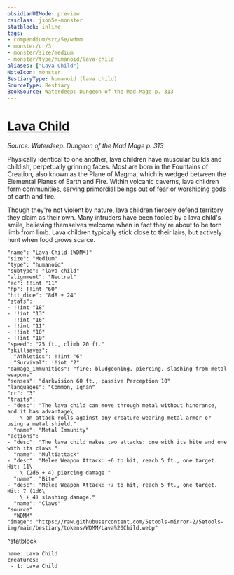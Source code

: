 ```yaml
---
obsidianUIMode: preview
cssclass: json5e-monster
statblock: inline
tags:
- compendium/src/5e/wdmm
- monster/cr/3
- monster/size/medium
- monster/type/humanoid/lava-child
aliases: ["Lava Child"]
NoteIcon: monster
BestiaryType: humanoid (lava child)
SourceType: Bestiary
BookSource: Waterdeep: Dungeon of the Mad Mage p. 313
---
```

# [Lava Child](2-Mechanics\CLI\bestiary\humanoid/lava-child-wdmm.md)
*Source: Waterdeep: Dungeon of the Mad Mage p. 313*  

Physically identical to one another, lava children have muscular builds and childish, perpetually grinning faces. Most are born in the Fountains of Creation, also known as the Plane of Magma, which is wedged between the Elemental Planes of Earth and Fire. Within volcanic caverns, lava children form communities, serving primordial beings out of fear or worshiping gods of earth and fire.

Though they're not violent by nature, lava children fiercely defend territory they claim as their own. Many intruders have been fooled by a lava child's smile, believing themselves welcome when in fact they're about to be torn limb from limb. Lava children typically stick close to their lairs, but actively hunt when food grows scarce.

```statblock
"name": "Lava Child (WDMM)"
"size": "Medium"
"type": "humanoid"
"subtype": "lava child"
"alignment": "Neutral"
"ac": !!int "11"
"hp": !!int "60"
"hit_dice": "8d8 + 24"
"stats":
- !!int "18"
- !!int "13"
- !!int "16"
- !!int "11"
- !!int "10"
- !!int "10"
"speed": "25 ft., climb 20 ft."
"skillsaves":
  "Athletics": !!int "6"
  "Survival": !!int "2"
"damage_immunities": "fire; bludgeoning, piercing, slashing from metal weapons"
"senses": "darkvision 60 ft., passive Perception 10"
"languages": "Common, Ignan"
"cr": "3"
"traits":
- "desc": "The lava child can move through metal without hindrance, and it has advantage\
    \ on attack rolls against any creature wearing metal armor or using a metal shield."
  "name": "Metal Immunity"
"actions":
- "desc": "The lava child makes two attacks: one with its bite and one with its claws."
  "name": "Multiattack"
- "desc": "Melee Weapon Attack: +6 to hit, reach 5 ft., one target. Hit: 11\
    \ (2d6 + 4) piercing damage."
  "name": "Bite"
- "desc": "Melee Weapon Attack: +7 to hit, reach 5 ft., one target. Hit: 7 (1d6\
    \ + 4) slashing damage."
  "name": "Claws"
"source":
- "WDMM"
"image": "https://raw.githubusercontent.com/5etools-mirror-2/5etools-img/main/bestiary/tokens/WDMM/Lava%20Child.webp"
```
^statblock

```encounter-table
name: Lava Child
creatures:
 - 1: Lava Child
```